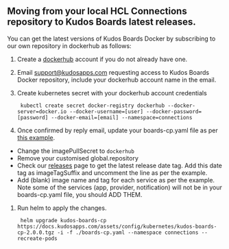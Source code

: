 ## Moving from your local HCL Connections repository to Kudos Boards latest releases.

You can get the latest versions of Kudos Boards Docker by subscribing to our own repository in dockerhub as follows:

1. Create a [dockerhub](https://hub.docker.com) account if you do not already have one.
1. Email [support@kudosapps.com](mailto:support@kudosapps.com) requesting access to Kudos Boards Docker repository, include your dockerhub account name in the email.
1. Create kubernetes secret with your dockerhub account credentials

        kubectl create secret docker-registry dockerhub --docker-server=docker.io --docker-username=[user] --docker-password=[password] --docker-email=[email] --namespace=connections

1. Once confirmed by reply email, update your boards-cp.yaml file as per [this example](/assets/config/kubernetes/boards-cp-dockerhub.yaml).
  - Change the imagePullSecret to `dockerhub`
  - Remove your customised global.repository
  - Check our [releases](https://docs.kudosapps.com/boards/cp/releases/) page to get the latest release date tag. Add this date tag as imageTagSuffix and uncomment the line as per the example.
  - Add (blank) image name and tag for each service as per the example. Note some of the services (app, provider, notification) will not be in your boards-cp.yaml file, you should ADD THEM.

1. Run helm to apply the changes.

        helm upgrade kudos-boards-cp https://docs.kudosapps.com/assets/config/kubernetes/kudos-boards-cp-2.0.0.tgz -i -f ./boards-cp.yaml --namespace connections --recreate-pods

